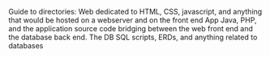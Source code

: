 Guide to directories:
Web
	dedicated to HTML, CSS, javascript, and anything that would be
	hosted on a webserver and on the front end
App	
	Java, PHP, and the application source code bridging between the 
	web front end and the database back end.
The DB
	SQL scripts, ERDs, and anything related to databases
